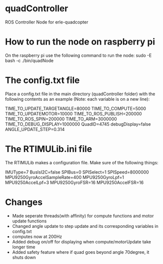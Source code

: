 # quadController
ROS Controller Node for erle-quadcopter

# How to run the node on raspberry pi
On the raspberry pi use the following command to run the node:
sudo -E bash -c ./bin/quadNode

# The config.txt file
Place a config.txt file in the main directory (quadController folder) with the following contents as an example (Note: each variable is on a new line):

TIME_TO_UPDATE_TARGETANGLE=80000
TIME_TO_COMPUTE=5000
TIME_TO_UPDATEMOTOR=10000
TIME_TO_ROS_PUBLISH=200000
TIME_TO_ROS_SPIN=200000
TIME_TO_ARM=3000000
TIME_TO_DEBUG_DISPLAY=1000000
QuadID=4745
debugDisplay=false
ANGLE_UPDATE_STEP=0.314

# The RTIMULib.ini file
The RTIMULib makes a configuration file. Make sure of the following things:

IMUType=7
BusIsI2C=false
SPIBus=0
SPISelect=1
SPISpeed=8000000
MPU9250GyroAccelSampleRate=400
MPU9250GyroLpf=1
MPU9250AccelLpf=3
MPU9250GyroFSR=16
MPU9250AccelFSR=16

# Changes
- Made seperate threads(with affinity) for compute functions and motor update functions
- Changed angle update to step update and its corresponding variables in config.txt
- computes now at 200Hz
- Added debug on/off for displaying when compute/motorUpdate take longer time
- Added safety feature where if quad goes beyond angle 70degree, it shuts down
